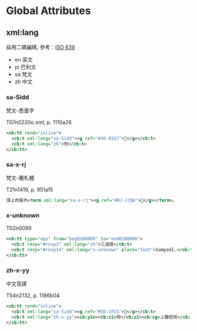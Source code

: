 # Global Attributes

## xml:lang

採用二碼編碼, 參考：[ISO 639](http://www.loc.gov/standards/iso639-2/php/code_list.php)

* en 英文
* pi 巴利文
* sa 梵文
* zh 中文

### sa-Sidd

梵文-悉曇字

T07n0220o.xml, p. 1110a26

```xml
<cb:tt rend="inline">
  <cb:t xml:lang="sa-Sidd"><g ref="#SD-A557">􄕗</g></cb:t>
  <cb:t xml:lang="zh">怛</cb:t>
</cb:tt>
```

### sa-x-rj

梵文-蘭札體

T21n1419, p. 951a15

```xml
頂上肉髻內<term xml:lang="sa-x-rj"><g ref="#RJ-CCBA">􌲺</g></term>。
```

### x-unknown

T02n0099

```xml
<cb:tt type="app" from="beg0180006" to="end0180006">
  <cb:t resp="#resp3" xml:lang="zh">三波提</cb:t>
  <cb:t resp="#resp14" xml:lang="x-unknown" place="foot">Sampadī.</cb:t>
</cb:tt>
```

### zh-x-yy

中文音譯

T54n2132, p. 1186b04

```xml
<cb:tt rend="inline">
  <cb:t xml:lang="sa-Sidd"><g ref="#SD-CFC5">􆿅</g></cb:t>
  <cb:t xml:lang="zh-x-yy"><cb:yin><cb:zi>阿</cb:zi><cb:sg>上聲短呼</cb:sg></cb:yin></cb:t>
</cb:tt>
```